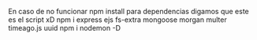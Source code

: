 En caso de no funcionar npm install para dependencias digamos que este es el script xD
npm i express ejs fs-extra mongoose morgan multer timeago.js uuid
npm i nodemon -D 
